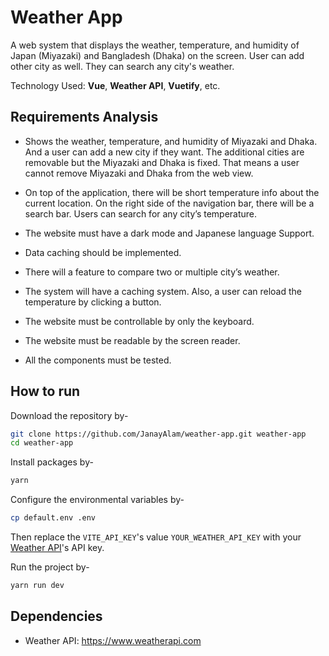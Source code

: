 # Weather App

A web system that displays the weather, temperature, and humidity of Japan (Miyazaki) and Bangladesh (Dhaka) on the screen. User can add other city as well. They can search any city's weather.

Technology Used: **Vue**, **Weather API**, **Vuetify**, etc.

## Requirements Analysis

- Shows the weather, temperature, and humidity of Miyazaki and Dhaka. And a user can add a new city if they want. The additional cities are removable but the Miyazaki and Dhaka is fixed. That means a user cannot remove Miyazaki and Dhaka from the web view.

- On top of the application, there will be short temperature info about the current location. On the right side of the navigation bar, there will be a search bar. Users can search for any city’s temperature.

- The website must have a dark mode and Japanese language Support.

- Data caching should be implemented.

- There will a feature to compare two or multiple city’s weather.

- The system will have a caching system. Also, a user can reload the temperature by clicking a button.

- The website must be controllable by only the keyboard.

- The website must be readable by the screen reader.

- All the components must be tested.

## How to run

Download the repository by-

```bash
git clone https://github.com/JanayAlam/weather-app.git weather-app
cd weather-app
```

Install packages by-

```bash
yarn
```

Configure the environmental variables by-

```bash
cp default.env .env
```

Then replace the `VITE_API_KEY`'s value `YOUR_WEATHER_API_KEY` with your [Weather API](https://www.weatherapi.com)'s API key.

Run the project by-

```bash
yarn run dev
```

## Dependencies

- Weather API: https://www.weatherapi.com
